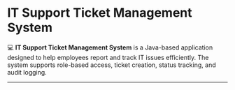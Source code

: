 # IT Support Ticket Management System

💻 **IT Support Ticket Management System** is a Java-based application designed to help employees report and track IT issues efficiently. The system supports role-based access, ticket creation, status tracking, and audit logging.

---

